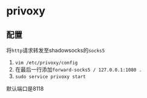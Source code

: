 # privoxy

## 配置
将`http`请求转发至shadowsocks的`socks5`
1. `vim /etc/privoxy/config`
2. 在最后一行添加`forward-socks5 / 127.0.0.1:1080 .`
3. `sudo service privoxy start`

默认端口是8118
